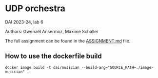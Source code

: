 # UDP orchestra

DAI 2023-24, lab 6

Authors: Gwenaël Ansermoz, Maxime Schaller

The full assignment can be found in the [ASSIGNMENT.md](ASSIGNEMENT.md) file.
## How to use the dockerfile build

`docker image build -t dai/musician --build-arg="SOURCE_PATH=./image-musician" .`
